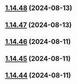 ## [1.14.48](https://github.com/msobiecki/algorithm/compare/v1.14.47...v1.14.48) (2024-08-13)



## [1.14.47](https://github.com/msobiecki/algorithm/compare/v1.14.46...v1.14.47) (2024-08-13)



## [1.14.46](https://github.com/msobiecki/algorithm/compare/v1.14.45...v1.14.46) (2024-08-11)



## [1.14.45](https://github.com/msobiecki/algorithm/compare/v1.14.44...v1.14.45) (2024-08-11)



## [1.14.44](https://github.com/msobiecki/algorithm/compare/v1.14.43...v1.14.44) (2024-08-11)



